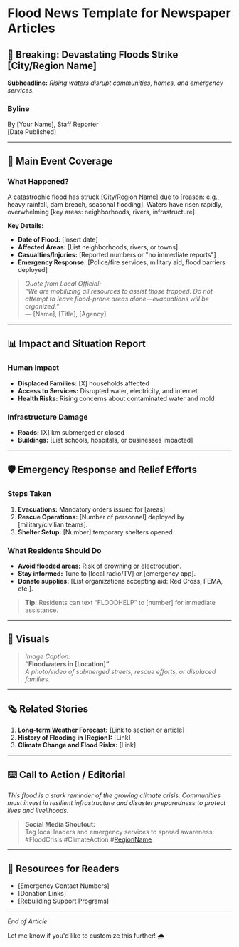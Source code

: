 # Flood News Template for Newspaper Articles  

## 🚨 Breaking: Devastating Floods Strike [City/Region Name]  
**Subheadline:** *Rising waters disrupt communities, homes, and emergency services.*  

### **Byline**  
By [Your Name], Staff Reporter  
[Date Published]  

---

## 🌊 **Main Event Coverage**  
### **What Happened?**  
A catastrophic flood has struck [City/Region Name] due to [reason: e.g., heavy rainfall, dam breach, seasonal flooding]. Waters have risen rapidly, overwhelming [key areas: neighborhoods, rivers, infrastructure].  

**Key Details:**  
- **Date of Flood:** [Insert date]  
- **Affected Areas:** [List neighborhoods, rivers, or towns]  
- **Casualties/Injuries:** [Reported numbers or "no immediate reports"]  
- **Emergency Response:** [Police/fire services, military aid, flood barriers deployed]  

> *Quote from Local Official:*  
> *“We are mobilizing all resources to assist those trapped. Do not attempt to leave flood-prone areas alone—evacuations will be organized.”*  
> — [Name], [Title], [Agency]  

---

## 📊 **Impact and Situation Report**  
### **Human Impact**  
- **Displaced Families:** [X] households affected  
- **Access to Services:** Disrupted water, electricity, and internet  
- **Health Risks:** Rising concerns about contaminated water and mold  

### **Infrastructure Damage**  
- **Roads:** [X] km submerged or closed  
- **Buildings:** [List schools, hospitals, or businesses impacted]  

---

## 🛡️ **Emergency Response and Relief Efforts**  
### **Steps Taken**  
1. **Evacuations:** Mandatory orders issued for [areas].  
2. **Rescue Operations:** [Number of personnel] deployed by [military/civilian teams].  
3. **Shelter Setup:** [Number] temporary shelters opened.  

### **What Residents Should Do**  
- **Avoid flooded areas:** Risk of drowning or electrocution.  
- **Stay informed:** Tune to [local radio/TV] or [emergency app].  
- **Donate supplies:** [List organizations accepting aid: Red Cross, FEMA, etc.].  

> **Tip:** Residents can text “FLOODHELP” to [number] for immediate assistance.  

---

## 📸 **Visuals**  
> *Image Caption:*  
> **“Floodwaters in [Location]”**  
> *A photo/video of submerged streets, rescue efforts, or displaced families.*  

---

## 🗞️ **Related Stories**  
1. **Long-term Weather Forecast:** [Link to section or article]  
2. **History of Flooding in [Region]:** [Link]  
3. **Climate Change and Flood Risks:** [Link]  

---

## ⌨️ **Call to Action / Editorial**  
*This flood is a stark reminder of the growing climate crisis. Communities must invest in resilient infrastructure and disaster preparedness to protect lives and livelihoods.*  

> **Social Media Shoutout:**  
> Tag local leaders and emergency services to spread awareness:  
> #FloodCrisis #ClimateAction #[RegionName](https://example.com)  

---

## 🔗 **Resources for Readers**  
- [Emergency Contact Numbers]  
- [Donation Links]  
- [Rebuilding Support Programs]  

---  
*End of Article*  

Let me know if you'd like to customize this further! 🌧️
